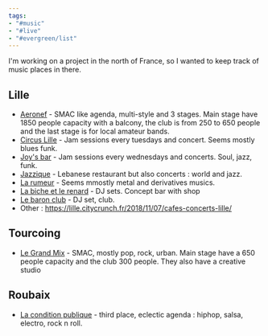 ```yaml
---
tags: 
- "#music"
- "#live"
- "#evergreen/list"
---
```


I'm working on a project in the north of France, so I wanted to keep track of music places in there.

## Lille

- [Aeronef](https://aeronef.fr/) - SMAC like agenda, multi-style and 3 stages. Main stage have 1850 people capacity with a balcony, the club is from 250 to 650 people and the last stage is for local amateur bands.
- [Circus Lille](https://www.facebook.com/lecircuslille/?ref=page_internal) - Jam sessions every tuesdays and concert. Seems mostly blues funk.
- [Joy's bar](https://www.facebook.com/joysbarlille) - Jam sessions every wednesdays and concerts. Soul, jazz, funk.
- [Jazzique](https://www.facebook.com/lejazzique/?ref=page_internal) - Lebanese restaurant but also concerts : world and jazz.
- [La rumeur](https://www.facebook.com/larumeur.fr/?ref=page_internal) - Seems mmostly metal and derivatives musics. 
- [La biche et le renard](https://www.labicheetlerenard.com/index.html) - DJ sets. Concept bar with shop
- [Le baron club](https://www.facebook.com/lebaronclub/) - DJ set, club.
- Other : https://lille.citycrunch.fr/2018/11/07/cafes-concerts-lille/

## Tourcoing

- [Le Grand Mix](https://legrandmix.com/) - SMAC, mostly pop, rock, urban. Main stage have a 650 people capacity and the club 300 people. They also have a creative studio

## Roubaix

- [La condition publique](https://laconditionpublique.com/) - third place, eclectic agenda : hiphop, salsa, electro, rock n roll.